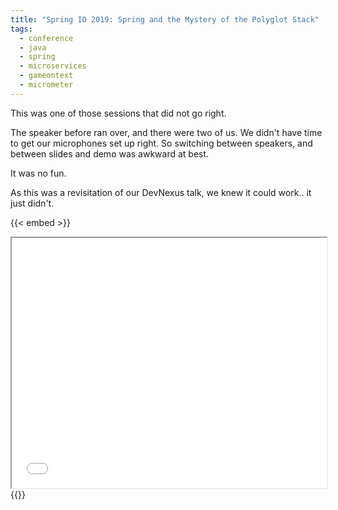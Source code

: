 ```yaml
---
title: "Spring IO 2019: Spring and the Mystery of the Polyglot Stack"
tags:
  - conference
  - java
  - spring
  - microservices
  - gameontext
  - micrometer
---
```

This was one of those sessions that did not go right.

The speaker before ran over, and there were two of us. We didn't have time to get our microphones set up right. So switching between speakers, and between slides and demo was awkward at best. 

It was no fun. 

As this was a revisitation of our DevNexus talk, we knew it could work.. it just didn't.

{{< embed >}}
<iframe src="/files/2019-spring-mystery-polyglot-springio" width="100%" height="400px"></iframe>
{{</ embed >}}